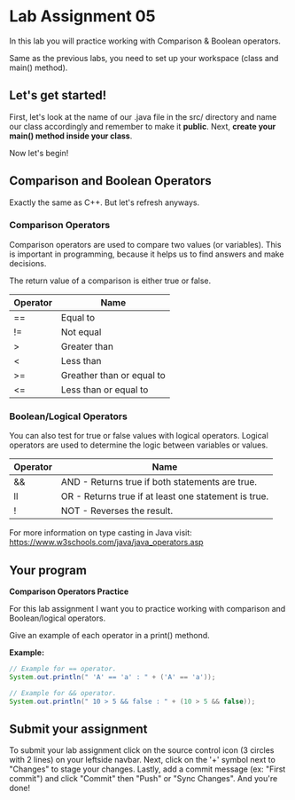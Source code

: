 # Lab Assignment 05

In this lab you will practice working with Comparison & Boolean operators.

Same as the previous labs, you need to set up your workspace (class and main() method).

## Let's get started!

First, let's look at the name of our .java file in the src/ directory and name our class accordingly and remember to make it **public**. Next, **create your main() method inside your class**.

Now let's begin!

## Comparison and Boolean Operators

Exactly the same as C++. But let's refresh anyways. 

### Comparison Operators

Comparison operators are used to compare two values (or variables). This is important in programming, because it helps us to find answers and make decisions.

The return value of a comparison is either true or false.

| Operator | Name |
| ---- | ---- |
| == | Equal to |
| != | Not equal |
| > | Greater than |
| < | Less than |
| >= | Greather than or equal to |
| <= | Less than or equal to |

### Boolean/Logical Operators

You can also test for true or false values with logical operators. Logical operators are used to determine the logic between variables or values.

| Operator | Name |
| ---- | ---- |
| && | AND - Returns true if both statements are true. |
| ll | OR - Returns true if at least one statement is true. |
| ! | NOT - Reverses the result. |


For more information on type casting in Java visit: https://www.w3schools.com/java/java_operators.asp 

## Your program

**Comparison Operators Practice**

For this lab assignment I want you to practice working with comparison and Boolean/logical operators. 

Give an example of each operator in a print() methond.

**Example:**
```java
// Example for == operator.
System.out.println(" 'A' == 'a' : " + ('A' == 'a'));

// Example for && operator.
System.out.println(" 10 > 5 && false : " + (10 > 5 && false));
```

## Submit your assignment

To submit your lab assignment click on the source control icon (3 circles with 2 lines) on your leftside navbar. Next, click on the '+' symbol next to "Changes" to stage your changes. Lastly, add a commit message (ex: "First commit") and click "Commit" then "Push" or "Sync Changes". And you're done!

